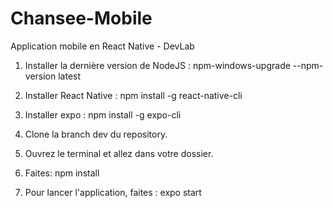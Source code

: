 # Chansee-Mobile
Application mobile en React Native - DevLab


1. Installer la dernière version de NodeJS : npm-windows-upgrade --npm-version latest

2. Installer React Native : npm install -g react-native-cli

3. Installer expo : npm install -g expo-cli

4. Clone la branch dev du repository.

5. Ouvrez le terminal et allez dans votre dossier.

6. Faites: npm install

7. Pour lancer l'application, faites : expo start
